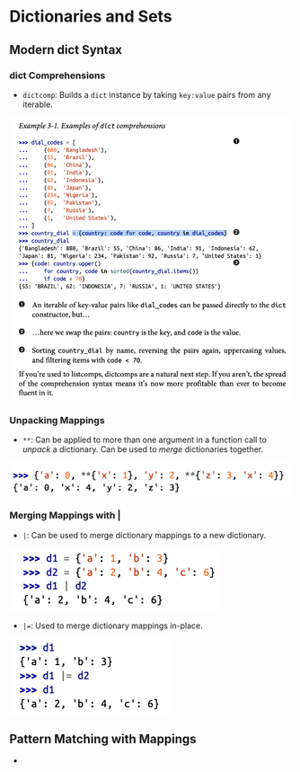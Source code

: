 # Dictionaries and Sets

## Modern dict Syntax

### dict Comprehensions

- `dictcomp`: Builds a `dict` instance by taking `key:value` pairs from any iterable. 

![alt text](image.png)

### Unpacking Mappings

- `**`: Can be applied to more than one argument in a function call to *unpack* a dictionary. Can be used to *merge* dictionaries together.

![alt text](image-1.png)

### Merging Mappings with |

- `|`: Can be used to merge dictionary mappings to a new dictionary. 

![alt text](image-2.png)

- `|=`: Used to merge dictionary mappings in-place.

![alt text](image-3.png)


## Pattern Matching with Mappings

- 


